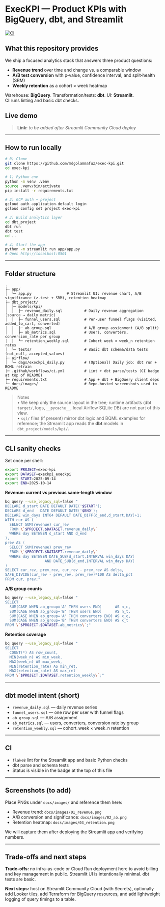 # ExecKPI — Product KPIs with BigQuery, dbt, and Streamlit

[![CI](https://github.com/mdgolammafuz/exec-kpi/actions/workflows/ci.yml/badge.svg)](https://github.com/mdgolammafuz/exec-kpi/actions/workflows/ci.yml)

## What this repository provides

We ship a focused analytics stack that answers three product questions:

- **Revenue trend** over time and change vs. a comparable window  
- **A/B test conversion** with p‑value, confidence interval, and split‑health (SRM)  
- **Weekly retention** as a cohort × week heatmap

Warehouse: **BigQuery**. Transformation/tests: **dbt**. UI: **Streamlit**.  
CI runs linting and basic dbt checks.

## Live demo

> **Link:** _to be added after Streamlit Community Cloud deploy_

---

## How to run locally

```bash
# 0) Clone
git clone https://github.com/mdgolammafuz/exec-kpi.git
cd exec-kpi

# 1) Python env
python -m venv .venv
source .venv/bin/activate
pip install -r requirements.txt

# 2) GCP auth + project
gcloud auth application-default login
gcloud config set project exec-kpi

# 3) Build analytics layer
cd dbt_project
dbt run
dbt test
cd ..

# 4) Start the app
python -m streamlit run app/app.py
# Open http://localhost:8501
```

---

## Folder structure

```
.
├─ app/
│  └─ app.py                # Streamlit UI: revenue chart, A/B significance (z-test + SRM), retention heatmap
├─ dbt_project/
│  ├─ models/kpi/
│  │  ├─ revenue_daily.sql          # Daily revenue aggregation (source → daily metric)
│  │  ├─ funnel_users.sql           # Per-user funnel flags (visited, added_to_cart, converted)
│  │  ├─ ab_group.sql               # A/B group assignment (A/B split)
│  │  ├─ ab_metrics.sql             # Users, converters, conversion_rate per group
│  │  └─ retention_weekly.sql       # Cohort week × week_n retention rates
│  └─ tests/                        # Basic dbt schema/data tests (not_null, accepted_values)
├─ airflow/
│  └─ dags/execkpi_daily.py         # (Optional) Daily job: dbt run + BQML retrain
├─ .github/workflows/ci.yml         # Lint + dbt parse/tests (CI badge at top of README)
├─ requirements.txt                 # App + dbt + BigQuery client deps
└─ docs/images/                     # Repo-hosted screenshots used in README
```

> Notes  
> • We keep only the source layout in the tree; runtime artifacts (dbt `target/`, logs, `__pycache__`, local Airflow SQLite DB) are not part of this view.  
> • `sql/` files (if present) mirror dbt logic and BQML examples for reference; the Streamlit app reads the **dbt** models in `dbt_project/models/kpi/`.

---

## CLI sanity checks

Set once per shell:
```bash
export PROJECT=exec-kpi
export DATASET=execkpi_execkpi
export START=2025-09-14
export END=2025-10-14
```

**Revenue: current vs previous same-length window**
```bash
bq query --use_legacy_sql=false "
DECLARE d_start DATE DEFAULT DATE('$START');
DECLARE d_end   DATE DEFAULT DATE('$END');
DECLARE win_days INT64 DEFAULT DATE_DIFF(d_end,d_start,DAY)+1;
WITH cur AS (
  SELECT SUM(revenue) cur_rev
  FROM \`$PROJECT.$DATASET.revenue_daily\`
  WHERE day BETWEEN d_start AND d_end
),
prev AS (
  SELECT SUM(revenue) prev_rev
  FROM \`$PROJECT.$DATASET.revenue_daily\`
  WHERE day BETWEEN DATE_SUB(d_start,INTERVAL win_days DAY)
                  AND DATE_SUB(d_end,INTERVAL win_days DAY)
)
SELECT cur_rev, prev_rev, cur_rev - prev_rev AS delta,
SAFE_DIVIDE(cur_rev - prev_rev, prev_rev)*100 AS delta_pct
FROM cur, prev;"
```

**A/B group counts**
```bash
bq query --use_legacy_sql=false "
SELECT
  SUM(CASE WHEN ab_group='A' THEN users END)      AS n_c,
  SUM(CASE WHEN ab_group='B' THEN users END)      AS n_t,
  SUM(CASE WHEN ab_group='A' THEN converters END) AS x_c,
  SUM(CASE WHEN ab_group='B' THEN converters END) AS x_t
FROM \`$PROJECT.$DATASET.ab_metrics\`;"
```

**Retention coverage**
```bash
bq query --use_legacy_sql=false "
SELECT
  COUNT(*) AS row_count,
  MIN(week_n) AS min_week,
  MAX(week_n) AS max_week,
  MIN(retention_rate) AS min_ret,
  MAX(retention_rate) AS max_ret
FROM \`$PROJECT.$DATASET.retention_weekly\`;"
```

---

## dbt model intent (short)

- `revenue_daily.sql` — daily revenue series  
- `funnel_users.sql` — one row per user with funnel flags  
- `ab_group.sql` — A/B assignment  
- `ab_metrics.sql` — users, converters, conversion rate by group  
- `retention_weekly.sql` — cohort_week × week_n retention

---

## CI

- `flake8` lint for the Streamlit app and basic Python checks  
- dbt parse and schema tests  
- Status is visible in the badge at the top of this file

---

## Screenshots (to add)

Place PNGs under `docs/images/` and reference them here:

- Revenue trend: `docs/images/01_revenue.png`  
- A/B conversion and significance: `docs/images/02_ab.png`  
- Retention heatmap: `docs/images/03_retention.png`

We will capture them after deploying the Streamlit app and verifying numbers.

---

## Trade-offs and next steps

**Trade-offs:** no infra-as-code or Cloud Run deployment here to avoid billing and key management in public. Streamlit UI is intentionally minimal. dbt tests are basic.

**Next steps:** host on Streamlit Community Cloud (with Secrets), optionally add Looker tiles, add Terraform for BigQuery resources, and add lightweight logging of query timings to a table.
